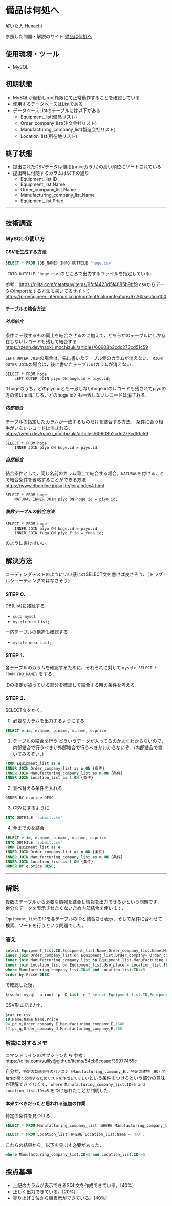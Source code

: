# 備品は何処へ
解いた人:[Hunachi](https://twitter.com/_hunachi)

参照した問題・解説のサイト:[備品は何処へ](https://blog.icttoracon.net/2020/11/02/%e5%82%99%e5%93%81%e3%81%af%e4%bd%95%e5%87%a6%e3%81%b8/)

## 使用環境・ツール
- MySQL

## 初期状態
- MySQLが起動しroot権限にて正常動作することを確認している
- 使用するデータベースはListである
- データベースListのテーブルには以下がある
    - Equipment_list(備品リスト)
    - Order_company_list(注文会社リスト)
    - Manufacturing_company_list(製造会社リスト)
    - Location_list(所在地リスト)

## 終了状態
- 提出されたCSVデータは値段(priceカラム)の高い順位にソートされている
- 提出時に付随するカラムは以下の通り
    - Equipment_list.ID
    - Equipment_list.Name
    - Order_company_list.Name
    - Manufacturing_company_list.Name
    - Equipment_list.Price

----

## 技術調査

### MySQLの使い方

#### CSVを生成する方法

``` sql
SELECT * FROM {DB_NAME} INFO OUTFILE 'hoge.csv'
```
` INTO OUTFILE 'hoge.csv'`のところで出力するファイルを指定している．

参考：https://qiita.com/catatsuy/items/9fdf4423d5f4885b9bf9
csvからデータのimportをする方法も書いてるサイト：
https://proengineer.internous.co.jp/content/columnfeature/6776#section100

#### テーブルの結合方法

##### 外部結合
条件に一致するもの同士を結合させるのに加えて，どちらかのテーブルにしか存在しないレコードも残して結合する． https://zenn.dev/naoki_mochizuki/articles/60603b2cdc273cd51c59

`LEFT OUTER JOIN`の場合は，先に書いたテーブル側のカラムが消えない．
`RIGHT OUTER JOIN`の場合は，後に書いたテーブルのカラムが消えない．

```
SELECT * FROM hoge
    LEFT OUTER JOIN piyo ON hoge.id = piyo.id;
```

↑hogeのうち，どのpiyo.idとも一致しないhoge.idのレコードも残されてpiyoの方の値はnullになる．どのhoge.idとも一致しないレコードは消される．

##### 内部結合

テーブルの指定したカラムが一致するものだけを結合する方法．
条件に合う相手がいないレコードは消される． https://zenn.dev/naoki_mochizuki/articles/60603b2cdc273cd51c59

```
SELECT * FROM hoge
    INNER JOIN piyo ON hoge.id = piyo.id;
```

##### 自然結合

結合条件として，同じ名前のカラム同士で結合する場合，`NATURAL`を付けることで結合条件を省略することができる方法． https://www.dbonline.jp/sqlite/join/index4.html

```
SELECT * FROM hoge
    NATURAL INNER JOIN piyo ON hoge.id = piyo.id;
```

##### 複数テーブルの結合方法

```
SELECT * FROM hoge
    INNER JOIN piyo ON hoge.id = piyo.id
    INNER JOIN fuga ON piyo.f_id = fuga.id;
```

のように書けばいい．

## 解決方法
コーディングテストのようにいい感じのSELECT文を書けば良さそう．（トラブルシューティングではなさそう）

### STEP 0.
DB(List)に接続する．

- `sudo mysql`
- `mysql> use List;`

一応テーブルの構造も確認する

- `mysql> desc List;`

### STEP 1.
各テーブルのカラムを確認するために，それぞれに対して
`mysql> SELECT * FROM {DB_NAME}` をする．

IDの指定が被っている部分を確認して結合する時の条件を考える．

### STEP 2.
SELECT文をかく．

0. 必要なカラムを出力するようにする

``` sql
SELECT e.id, e.name, o.name, m.name, e.price
```

1. テーブルの結合を行う
どういうデータが入ってるのかよくわからないので，内部結合で行うべきか外部結合で行うべきかわからないぞ．(内部結合で書いてみるぞい．)

``` sql
FROM Equipment_list as e 
INNER JOIN Order_company_list as o ON {条件} 
INNER JOIN Manufacturing_company_list as m ON {条件}
INNER JOIN Location_list as l ON {条件}
```

2. 並べ替える条件を入れる

```
ORDER BY e.price DESC
```

3. CSVにするように

``` sql
INTO OUTFILE 'submit.csv'
```

4. 今までのを結合 

``` sql
SELECT e.id, e.name, o.name, m.name, e.price
INTO OUTFILE 'submit.csv'
FROM Equipment_list as e 
INNER JOIN Order_company_list as o ON {条件} 
INNER JOIN Manufacturing_company_list as m ON {条件}
INNER JOIN Location_list as l ON {条件}
ORDER BY e.price DESC;
```

---- 

## 解説

複数のテーブルから必要な情報を結合し情報を出力できるかという問題です．
余分なデータを表示させたくないため内部結合を使います．

`Equipment_list`のIDを各テーブルのIDと結合させ表示、そして条件に合わせて検索、ソートを行うという問題でした。

### 答え

``` sql
select Equipment_list.ID,Equipment_list.Name,Order_company_list.Name,Manufacturing_company_list.Name,Equipment_list.Date,Equipment_list.Price  from Equipment_list 
inner join Order_company_list on Equipment_list.Order_company= Order_company_list.ID
inner join Manufacturing_company_list on Equipment_list.Manufacturing_campany = Manufacturing_company_list.ID
inner join Location_list on Equipment_list.Use_place = Location_list.ID
where Manufacturing_company_list.ID=5 and Location_list.ID<=5
order by Price DESC
```

で確認した後，

``` sql 
$(sudo) mysql -u root -p -D List -e " select Equipment_list.ID,Equipment_list.Name,Order_company_list.Name,Manufacturing_company_list.Name,Equipment_list.Price  from Equipment_list inner join Order_company_list on Equipment_list.Order_company= Order_company_list.ID inner join Manufacturing_company_list on Equipment_list.Manufacturing_company = Manufacturing_company_list.ID inner join Location_list on Equipment_list.Use_place = Location_list.ID where Manufacturing_company_list.ID=5 and Location_list.ID<=5 order by Price DESC;" |sed 's/\t/,/g'> re.csv
```

CSV形式で出力↑．

``` sql
$cat re.csv
ID,Name,Name,Name,Price
24,pc_x,Order_company_E,Manufacturing_company_E,1600
17,pc_q,Order_company_J,Manufacturing_company_E,800
```

### 解説に対するメモ

コマンドラインのオプションたち
参考：https://qiita.com/yulily@github/items/54cb6ccaacf39977455c

自分が，`特定の製造会社のパソコン（Manufacturing_company_E）、特定の建物（HQ）で相性が悪く交換するためリストを作成してほしい`という条件をつけろという部分の意味が理解できてなくて， `where Manufacturing_company_list.ID=5 and Location_list.ID<=5` をつけ忘れたことが判明した．

#### 本来すべきだったと思われる追加の作業

特定の条件を見つける．

```sql
SELECT * FROM Manufacturing_company_list　WHERE Manufacturing_company_list.Name = 'Manufacturing_company_E';
```

```sql
SELECT * FROM Location_list　WHERE Location_list.Name = 'HQ';
```

これらの結果から，以下を見出す必要があった．

```sql
where Manufacturing_company_list.ID=5 and Location_list.ID<=5
```

## 採点基準
- 上記のカラムが表示できるSQL文を作成できている。[40%]
- 正しく出力できている。[20%]
- 売り上げ１位から順表示ができている。[40%]